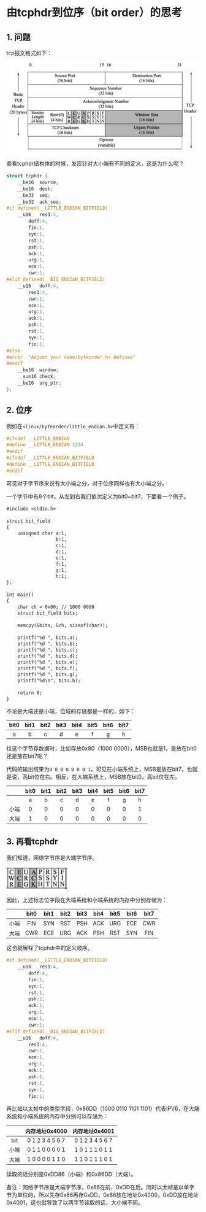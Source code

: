 # 由tcphdr到位序（bit order）的思考

## 1. 问题

tcp报文格式如下：

![image](https://github.com/LoongTu/blog/blob/master/code/20210512_01_pic_001.png)

查看tcphdr结构体的时候，发现针对大小端有不同的定义，这是为什么呢？

```c
struct tcphdr {
	__be16	source;
	__be16	dest;
	__be32	seq;
	__be32	ack_seq;
#if defined(__LITTLE_ENDIAN_BITFIELD)
	__u16	res1:4,
		doff:4,
		fin:1,
		syn:1,
		rst:1,
		psh:1,
		ack:1,
		urg:1,
		ece:1,
		cwr:1;
#elif defined(__BIG_ENDIAN_BITFIELD)
	__u16	doff:4,
		res1:4,
		cwr:1,
		ece:1,
		urg:1,
		ack:1,
		psh:1,
		rst:1,
		syn:1,
		fin:1;
#else
#error	"Adjust your <asm/byteorder.h> defines"
#endif	
	__be16	window;
	__sum16	check;
	__be16	urg_ptr;
};
```

## 2. 位序

例如在`<linux/byteorder/little_endian.h>`中定义有：

```c
#ifndef __LITTLE_ENDIAN
#define __LITTLE_ENDIAN 1234
#endif
#ifndef __LITTLE_ENDIAN_BITFIELD
#define __LITTLE_ENDIAN_BITFIELD
#endif
```

可见对于字节序来说有大小端之分，对于位序同样也有大小端之分。

一个字节中有8个bit，从左到右我们依次定义为bit0~bit7，下面看一个例子。

```
#include <stdio.h>

struct bit_field
{
    unsigned char a:1,
                  b:1,
                  c:1,
                  d:1,
                  e:1,
                  f:1,
                  g:1,
                  h:1;
};

int main()
{
    char ch = 0x80; // 1000 0000
    struct bit_field bits;

    memcpy(&bits, &ch, sizeof(char));

    printf("%d ", bits.a);
    printf("%d ", bits.b);
    printf("%d ", bits.c);
    printf("%d ", bits.d);
    printf("%d ", bits.e);
    printf("%d ", bits.f);
    printf("%d ", bits.g);
    printf("%d\n", bits.h);

    return 0;
}

```

不论是大端还是小端，位域的存储都是一样的，如下：

|bit0|bit1|bit2|bit3|bit4|bit5|bit6|bit7|
|:-:|:-:|:-:|:-:|:-:|:-:|:-:|:-:|
|a|b|c|d|e|f|g|h|

往这个字节存数据时，比如存放0x80（1000 0000），MSB也就是1，是放在bit0还是放在bit7呢？

代码的输出结果为`0 0 0 0 0 0 0 1`，可见在小端系统上，MSB是放在bit7，也就是说，高bit位在右。相反，在大端系统上，MSB放在bit0，高bit位在左。

||bit0|bit1|bit2|bit3|bit4|bit5|bit6|bit7|
|:-:|:-:|:-:|:-:|:-:|:-:|:-:|:-:|:-:|
||a|b|c|d|e|f|g|h|
|小端|0|0|0|0|0|0|0|1|
|大端|1|0|0|0|0|0|0|0|

## 3. 再看tcphdr

我们知道，网络字节序是大端字节序。

![image](https://github.com/LoongTu/blog/blob/master/code/20210512_01_pic_002.png)

因此，上述标志位字段在大端系统和小端系统的内存中分别存储为：

||bit0|bit1|bit2|bit3|bit4|bit5|bit6|bit7|
|:-:|:-:|:-:|:-:|:-:|:-:|:-:|:-:|:-:|
|小端|FIN|SYN|RST|PSH|ACK|URG|ECE|CWR|
|大端|CWR|ECE|URG|ACK|PSH|RST|SYN|FIN|

这也就解释了tcphdr中的定义顺序。

```c
#if defined(__LITTLE_ENDIAN_BITFIELD)
	__u16	res1:4,
		doff:4,
		fin:1,
		syn:1,
		rst:1,
		psh:1,
		ack:1,
		urg:1,
		ece:1,
		cwr:1;
#elif defined(__BIG_ENDIAN_BITFIELD)
	__u16	doff:4,
		res1:4,
		cwr:1,
		ece:1,
		urg:1,
		ack:1,
		psh:1,
		rst:1,
		syn:1,
		fin:1;
```

再比如以太帧中的类型字段，0x86DD（1000 0110 1101 1101）代表IPV6，在大端系统和小端系统的内存中分别可以存储为：

||内存地址0x4000|内存地址0x4001|
|:-:|:-:|:-:|
|bit|0 1 2 3 4 5 6 7|0 1 2 3 4 5 6 7|
|小端|0 1 1 0 0 0 0 1|1 0 1 1 1 0 1 1|
|大端|1 0 0 0 0 1 1 0|1 1 0 1 1 1 0 1|

读取的话分别是0xDD86（小端）和0x86DD（大端）。

备注：网络字节序是大端字节序，0x86在前，0xDD在后。同时以太帧是以单字节为单位的，所以先存0x86再存0xDD，0x86放在地址0x4000，0xDD放在地址0x4001，这也就导致了以两字节读取的话，大小端不同。
